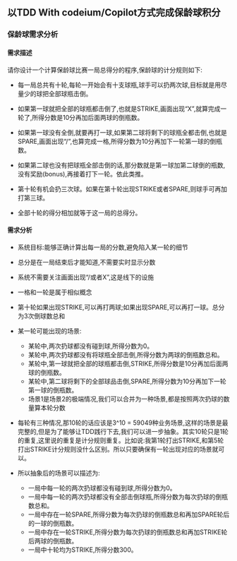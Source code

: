 ## 以TDD With codeium/Copilot方式完成保龄球积分

### 保龄球需求分析

#### 需求描述
请你设计一个计算保龄球比赛一局总得分的程序,保龄球的计分规则如下:

- 每一局总共有十轮,每轮一开始会有十支球瓶,球手可以扔两次球,目标就是用尽量少的球把全部球瓶击倒。

- 如果第一球就把全部的球瓶都击倒了,也就是STRIKE,画面出现“X”,就算完成一轮了,所得分数是10分再加后面两球的倒瓶数。

- 如果第一球没有全倒,就要再打一球,如果第二球将剩下的球瓶全都击倒,也就是SPARE,画面出现“/”,也算完成一格,所得分数为10分再加下一轮第一球的倒瓶数。

- 如果第二球也没有把球瓶全部击倒的话,那分数就是第一球加第二球倒的瓶数,没有奖励(bonus),再接着打下一轮。依此类推。

- 第十轮有机会扔三次球。如果在第十轮出现STRIKE或者SPARE,则球手可再加打第三球。

- 全部十轮的得分相加就等于这一局的总得分。

#### 需求分析

- 系统目标:能够正确计算出每一局的分数,避免陷入某一轮的细节
- 总分是在一局结束后才能知道,不需要实时显示分数
- 系统不需要关注画面出现“/或者X”,这是线下的设施
- 一格和一轮是属于相似概念
- 第十轮如果出现STRIKE,可以再打两球;如果出现SPARE,可以再打一球。总分为3次倒球数总和
- 某一轮可能出现的场景:
  - 某轮中,两次扔球都没有碰到球,所得分数为0。
  - 某轮中,两次扔球都没有将球瓶全部击倒,所得分数为两球的倒瓶数总和。
  - 某轮中,第一球就把全部的球瓶都击倒,STRIKE,所得分数是10分再加后面两球的倒瓶数。
  - 某轮中,第二球将剩下的全部球品击倒,SPARE,所得分数为10分再加下一轮第一球的倒瓶数。
  - 场景1是场景2的极端情况,我们可以合并为一种场景,都是按照两次扔球的数量算本轮分数

- 每轮有三种情况,那10轮的话应该是3^10 = 59049种业务场景,这样的场景是最完整的,但是为了能够让TDD践行下去,我们可以进一步抽象。其实10轮只是1轮的重复,这里说的重复是计分规则重复。比如说:我第1轮打出STRIKE,和第5轮打出STRIKE计分规则没什么区别。所以只要确保有一轮出现对应的场景就可以。
- 所以抽象后的场景可以描述为:
  - 一局中每一轮的两次扔球都没有碰到球,所得分数为0。
  - 一局中每一轮的两次扔球都没有全部击倒球瓶,所得分数为每次扔球的倒瓶数总和。
  - 一局中存在一轮SPARE,所得分数为每次扔球的倒瓶数总和再加SPARE轮后的一球的倒瓶数。
  - 一局中存在一轮STRIKE,所得分数为每次扔球的倒瓶数总和再加STRIKE轮后两球的倒瓶数。
  - 一局中十轮均为STRIKE,所得分数300。
